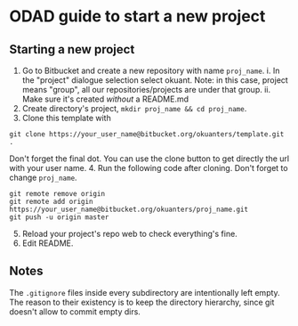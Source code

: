 # ODAD guide to start a new project

## Starting a new project

1. Go to Bitbucket and create a new repository with name `proj_name`.
i. In the "project" dialogue selection select okuant.
Note: in this case, project means "group", all our repositories/projects are under that group.
ii. Make sure it's created *without* a README.md
2. Create directory's project,  `mkdir proj_name && cd proj_name`.
3. Clone this template with
```
git clone https://your_user_name@bitbucket.org/okuanters/template.git .
```
Don't forget the final dot. You can use the clone button to get directly the url with your user name.
4. Run the following code after cloning. Don't forget to change `proj_name`.
```
git remote remove origin
git remote add origin https://your_user_name@bitbucket.org/okuanters/proj_name.git
git push -u origin master
```
5. Reload your project's repo web to check everything's fine.
6. Edit README.

## Notes
The `.gitignore` files inside every subdirectory are intentionally left empty.
The reason to their existency is to keep the directory hierarchy, since git doesn't allow to commit empty dirs.